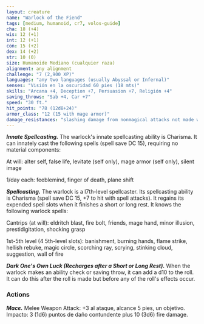 ```yaml
---
layout: creature
name: "Warlock of the Fiend"
tags: [medium, humanoid, cr7, volos-guide]
cha: 18 (+4)
wis: 12 (+1)
int: 12 (+1)
con: 15 (+2)
dex: 14 (+2)
str: 10 (0)
size: Humanoide Mediano (cualquier raza)
alignment: any alignment
challenge: "7 (2,900 XP)"
languages: "any two languages (usually Abyssal or Infernal)"
senses: "Visión en la oscuridad 60 pies (18 mts)"
skills: "Arcana +4, Deception +7, Persuasion +7, Religión +4"
saving_throws: "Sab +4, Car +7"
speed: "30 ft."
hit_points: "78 (12d8+24)"
armor_class: "12 (15 with mage armor)"
damage_resistances: "slashing damage from nonmagical attacks not made with silvered weapons"
---
```


***Innate Spellcasting.*** The warlock's innate spellcasting ability is Charisma. It can innately cast the following spells (spell save DC 15), requiring no material components:

At will: alter self, false life, levitate (self only), mage armor (self only), silent image

1/day each: feeblemind, finger of death, plane shift

***Spellcasting.*** The warlock is a l7th-level spellcaster. Its spellcasting ability is Charisma (spell save DC 15, +7 to hit with spell attacks). It regains its expended spell slots when it finishes a short or long rest. It knows the following warlock spells:

Cantrips (at will): eldritch blast, fire bolt, friends, mage hand, minor illusion, prestidigitation, shocking grasp

1st-5th level (4 5th-level slots): banishment, burning hands, flame strike, hellish rebuke, magic circle, scorching ray, scrying, stinking cloud, suggestion, wall of fire

***Dark One's Own Luck (Recharges after a Short or Long Rest).*** When the warlock makes an ability check or saving throw, it can add a d10 to the roll. It can do this after the roll is made but before any of the roll's effects occur.

### Actions

***Mace.*** Melee Weapon Attack: +3 al ataque, alcance 5 pies, un objetivo. Impacto: 3 (1d6) puntos de daño contundente plus 10 (3d6) fire damage.